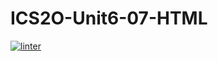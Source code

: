 # ICS2O-Unit6-07-HTML
 [![linter](https://github.com/Rodas-Nega/ICS2O-Unit6-07-HTML/workflows/linter/badge.svg)](https://github.com/marketplace/actions/super-linter)
